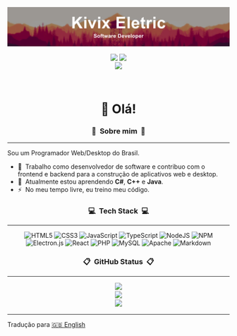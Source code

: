 ![Banner](./images/banner.png)

<div align="center">
  <img src="https://visitor-counter-badge.vercel.app/api/KivixEletric/visitor-counter-badge?style=flat-square">
  <img src="https://img.shields.io/github/sponsors/KivixEletric?style=flat-square&color=5c5866&labelColor=2b2930">
  </br>

  <a href="https://youtube.com/channel/UCuvVXZfb8GmJkbvHzWu-MGA" title="YouTube">
    <img src="https://img.shields.io/badge/YouTube-%23FF0000.svg?logo=YouTube&logoColor=white&style=for-the-badge">
  </a>

  </br><h1 style="border-bottom: none">👋 Olá!</h1>
</div>


<h3 align="center">📜 &nbsp;<strong>Sobre mim</strong>&nbsp; 📜</h3>

---

Sou um Programador Web/Desktop do Brasil.

- 🔭 &nbsp;Trabalho como desenvolvedor de software e contribuo com o frontend e backend para a construção de aplicativos web e desktop.
- 🌱 &nbsp;Atualmente estou aprendendo **C#**, **C++** e **Java**.
- ⚡ &nbsp;No meu tempo livre, eu treino meu código.


<h3 align="center">💻 &nbsp;<strong>Tech Stack</strong>&nbsp; 💻</h3>

---

<div align="center">

 ![HTML5](https://img.shields.io/badge/html5-%2320232a.svg?style=for-the-badge&logo=html5&logoColor=%23E34F26) 
 ![CSS3](https://img.shields.io/badge/css3-%2320232a.svg?style=for-the-badge&logo=css3&logoColor=%231572B6)
 ![JavaScript](https://img.shields.io/badge/javascript-%2320232a.svg?style=for-the-badge&logo=javascript&logoColor=%23F7DF1E)
 ![TypeScript](https://img.shields.io/badge/typescript-%2320232a.svg?style=for-the-badge&logo=typescript&logoColor=%23007ACC)
 ![NodeJS](https://img.shields.io/badge/node.js-%2320232a?style=for-the-badge&logo=node.js&logoColor=6DA55F)
 ![NPM](https://img.shields.io/badge/NPM-%2320232a.svg?style=for-the-badge&logo=npm&logoColor=white)
 ![Electron.js](https://img.shields.io/badge/Electron-%2320232a?style=for-the-badge&logo=Electron&logoColor=%2361DAFB)
 ![React](https://img.shields.io/badge/react-%2320232a.svg?style=for-the-badge&logo=react&logoColor=%2361DAFB)
 ![PHP](https://img.shields.io/badge/php-%2320232a.svg?style=for-the-badge&logo=php&logoColor=%23777BB4)
 ![MySQL](https://img.shields.io/badge/mysql-%2320232a.svg?style=for-the-badge&logo=mysql&logoColor=%23777BB4)
 ![Apache](https://img.shields.io/badge/apache-%2320232a.svg?style=for-the-badge&logo=apache&logoColor=%23D42029)
 ![Markdown](https://img.shields.io/badge/markdown-%2320232a.svg?style=for-the-badge&logo=markdown&logoColor=white)

</div>


<h3 align="center">📋 &nbsp;<strong>GitHub Status</strong>&nbsp; 📋</h3>

---

<div align="center">
  <img src="https://github-readme-stats-git-masterrstaa-rickstaa.vercel.app/api?username=KivixEletric&theme=radical&hide_border=true&include_all_commits=false&count_private=false"><br/>
  <img src="https://github-readme-streak-stats.herokuapp.com/?user=KivixEletric&theme=radical&hide_border=true"><br/>
  <img src="https://github-readme-stats-git-masterrstaa-rickstaa.vercel.app/api/top-langs/?username=KivixEletric&theme=radical&hide_border=true&include_all_commits=false&count_private=false&layout=compact">
</div>

---
Tradução para [🇬🇧 English](./README.md)
